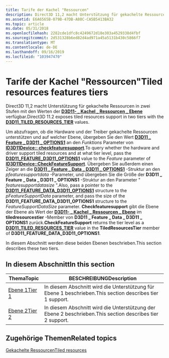 ```yaml
---
title: Tarife der Kachel "Ressourcen"
description: Direct3D 11,2 macht Unterstützung für gekachelte Ressourcen in zwei Stufen mit den Werten der D3D11- \_ Kachel \_ Ressourcen \_ Ebene verfügbar.
ms.assetid: E6A6565B-079B-47DB-A80C-CA5B5413BA32
ms.topic: article
ms.date: 05/31/2018
ms.openlocfilehash: 2282cde1dfc8c4249672d18e303a4529338d4fbf
ms.sourcegitcommit: 2d531328b6ed82d4ad971a45a5131b430c5866f7
ms.translationtype: MT
ms.contentlocale: de-DE
ms.lasthandoff: 09/16/2019
ms.locfileid: "103947470"
---
```

# <a name="tiled-resources-features-tiers"></a><span data-ttu-id="7630f-103">Tarife der Kachel "Ressourcen"</span><span class="sxs-lookup"><span data-stu-id="7630f-103">Tiled resources features tiers</span></span>

<span data-ttu-id="7630f-104">Direct3D 11,2 macht Unterstützung für gekachelte Ressourcen in zwei Stufen mit den Werten der [**D3D11- \_ Kachel \_ Ressourcen \_ Ebene**](/windows/desktop/api/D3D11/ne-d3d11-d3d11_tiled_resources_tier) verfügbar.</span><span class="sxs-lookup"><span data-stu-id="7630f-104">Direct3D 11.2 exposes tiled resources support in two tiers with the [**D3D11\_TILED\_RESOURCES\_TIER**](/windows/desktop/api/D3D11/ne-d3d11-d3d11_tiled_resources_tier) values.</span></span>

<span data-ttu-id="7630f-105">Um abzufragen, ob die Hardware und der Treiber gekachelte Ressourcen unterstützen und auf welcher Ebene, übergeben Sie den Wert [**D3D11 \_ Feature \_ D3D11 \_ OPTIONS1**](/windows/desktop/api/D3D11/ne-d3d11-d3d11_feature) an den *Funktions* Parameter von [**ID3D11Device:: checkfeaturesupport**](/windows/desktop/api/D3D11/nf-d3d11-id3d11device-checkfeaturesupport).</span><span class="sxs-lookup"><span data-stu-id="7630f-105">To query whether the hardware and driver support tiled resources and at what tier level, pass the [**D3D11\_FEATURE\_D3D11\_OPTIONS1**](/windows/desktop/api/D3D11/ne-d3d11-d3d11_feature) value to the *Feature* parameter of [**ID3D11Device::CheckFeatureSupport**](/windows/desktop/api/D3D11/nf-d3d11-id3d11device-checkfeaturesupport).</span></span> <span data-ttu-id="7630f-106">Übergeben Sie außerdem einen Zeiger an die [**D3D11 \_ Feature \_ Data \_ D3D11 \_ OPTIONS1**](/windows/desktop/api/D3D11/ns-d3d11-d3d11_feature_data_d3d11_options1) -Struktur an den *pfeaturesupportdata* -Parameter, und übergeben Sie die Größe der **D3D11 \_ Feature \_ Data \_ D3D11 \_ OPTIONS1** -Struktur an den Parameter " *featuresupportdatasize* ".</span><span class="sxs-lookup"><span data-stu-id="7630f-106">Also, pass a pointer to the [**D3D11\_FEATURE\_DATA\_D3D11\_OPTIONS1**](/windows/desktop/api/D3D11/ns-d3d11-d3d11_feature_data_d3d11_options1) structure to the *pFeatureSupportData* parameter, and pass the size of the **D3D11\_FEATURE\_DATA\_D3D11\_OPTIONS1** structure to the *FeatureSupportDataSize* parameter.</span></span> <span data-ttu-id="7630f-107">**Checkfeaturesupport** gibt die Ebene der Ebene als Wert der [**D3D11- \_ Kachel \_ Ressourcen \_ Ebene**](/windows/desktop/api/D3D11/ne-d3d11-d3d11_tiled_resources_tier) im **tiledresourcestier** -Member von **D3D11 \_ Feature \_ Data \_ D3D11 \_ OPTIONS1** zurück.</span><span class="sxs-lookup"><span data-stu-id="7630f-107">**CheckFeatureSupport** returns the tier level as a [**D3D11\_TILED\_RESOURCES\_TIER**](/windows/desktop/api/D3D11/ne-d3d11-d3d11_tiled_resources_tier) value in the **TiledResourcesTier** member of **D3D11\_FEATURE\_DATA\_D3D11\_OPTIONS1**.</span></span>

<span data-ttu-id="7630f-108">In diesem Abschnitt werden diese beiden Ebenen beschrieben.</span><span class="sxs-lookup"><span data-stu-id="7630f-108">This section describes these two tiers.</span></span>

## <a name="in-this-section"></a><span data-ttu-id="7630f-109">In diesem Abschnitt</span><span class="sxs-lookup"><span data-stu-id="7630f-109">In this section</span></span>



| <span data-ttu-id="7630f-110">Thema</span><span class="sxs-lookup"><span data-stu-id="7630f-110">Topic</span></span>                           | <span data-ttu-id="7630f-111">BESCHREIBUNG</span><span class="sxs-lookup"><span data-stu-id="7630f-111">Description</span></span>                                       |
|---------------------------------|---------------------------------------------------|
| [<span data-ttu-id="7630f-112">Ebene 1</span><span class="sxs-lookup"><span data-stu-id="7630f-112">Tier 1</span></span>](tier-1.md)<br/> | <span data-ttu-id="7630f-113">In diesem Abschnitt wird die Unterstützung für Ebene 1 beschrieben.</span><span class="sxs-lookup"><span data-stu-id="7630f-113">This section describes tier 1 support.</span></span><br/> |
| [<span data-ttu-id="7630f-114">Ebene 2</span><span class="sxs-lookup"><span data-stu-id="7630f-114">Tier 2</span></span>](tier-2.md)<br/> | <span data-ttu-id="7630f-115">In diesem Abschnitt wird die Unterstützung der Ebene 2 beschrieben.</span><span class="sxs-lookup"><span data-stu-id="7630f-115">This section describes tier 2 support.</span></span><br/> |



 

## <a name="related-topics"></a><span data-ttu-id="7630f-116">Zugehörige Themen</span><span class="sxs-lookup"><span data-stu-id="7630f-116">Related topics</span></span>

<dl> <dt>

[<span data-ttu-id="7630f-117">Gekachelte Ressourcen</span><span class="sxs-lookup"><span data-stu-id="7630f-117">Tiled resources</span></span>](tiled-resources.md)
</dt> </dl>

 

 





